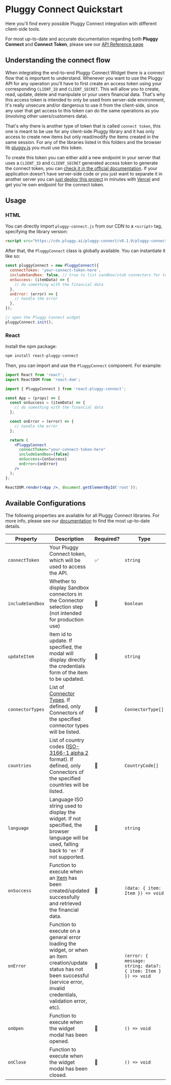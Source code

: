 # Pluggy Connect Quickstart

Here you'll find every possible Pluggy Connect integration with different client-side tools.

For most up-to-date and accurate documentation regarding both **Pluggy Connect** and **Connect Token**, please see
our [API Reference page](https://docs.pluggy.ai/#pluggy-connect-widget)

## Understanding the connect flow

When integrating the end-to-end Pluggy Connect Widget there is a connect flow that is important to understand. Whenever
you want to use the Pluggy API for any operation you'll have to first create an access token using your
corresponding `CLIENT_ID` and `CLIENT_SECRET`. This will allow you to create, read, update, delete and manipulate or
your users financial data. That's why this access token is intended to only be used from server-side environment, It's
really unsecure and/or dangerous to use it from the client-side, since any user that get access to this token can do the
same operations as you (involving other users/customers data).

That's why there is another type of token that is called `connect token`, this one is meant to be use for any
client-side Pluggy library and it has only access to create new items but only read/modify the items created in the same
session. For any of the libraries listed in this folders and the browser
lib [pluggy.js](https://github.com/pluggyai/pluggy-js) you must use this token.

To create this token you can either add a new endpoint in your server that uses a `CLIENT_ID` and `CLIENT_SECRET`
generated access token to generate the connect token, you
can [check it in the official documentation](https://docs.pluggy.ai/#create-a-connect-token). If your application
doesn't have server-side code or you just want to separate it in another server you
can [just deploy this project](https://github.com/pluggyai/pluggy-connect-vercel) in minutes
with [Vercel](https://vercel.com) and get you're own endpoint for the connect token.

## Usage

### HTML

You can directly import `pluggy-connect.js` from our CDN to a `<script>` tag, specifying the library version:

```html
<script src="https://cdn.pluggy.ai/pluggy-connect/v0.1.0/pluggy-connect.js"></script>
```

After that, the `PluggyConnect` class is globally available. You can instantiate it like so:

```js
const pluggyConnect = new PluggyConnect({
  connectToken: 'your-connect-token-here',
  includeSandbox: false, // true to list sandbox/stub connectors for testing
  onSuccess: (itemData) => {
    // do something with the financial data
  },
  onError: (error) => {
    // handle the error
  },
});

// open the Pluggy Connect widget
pluggyConnect.init();
```

### React

Install the npm package:

```bash
npm install react-pluggy-connect
```

Then, you can import and use the `PluggyConnect` component. For example:

```jsx
import React from 'react';
import ReactDOM from 'react-dom';

import { PluggyConnect } from 'react-pluggy-connect';

const App = (props) => {
  const onSuccess = (itemData) => {
    // do something with the financial data
  };

  const onError = (error) => {
    // handle the error
  };

  return (
    <PluggyConnect
      connectToken="your-connect-token-here"
      includeSandbox={false}
      onSuccess={onSuccess}
      onError={onError}
    />
  );
};

ReactDOM.render(<App />, document.getElementById('root'));
```

## Available Configurations

The following properties are available for all Pluggy Connect libraries. For more info, please see
our [documentation](https://docs.pluggy.ai/#pluggy-connect-widget) to find the most up-to-date details.

| Property         | Description                                                                                                                                                                            | Required? | Type                                                          | Default          |
| ---------------- | -------------------------------------------------------------------------------------------------------------------------------------------------------------------------------------- | --------- | ------------------------------------------------------------- | ---------------- |
| `connectToken`   | Your Pluggy Connect token, which will be used to access the API.                                                                                                                       | &#9989;   | `string`                                                      | N/A              |
| `includeSandbox` | Whether to display Sandbox connectors in the Connector selection step (not intended for production use)                                                                                | &#128306; | `boolean`                                                     | `false`          |
| `updateItem`     | Item id to update. If specified, the modal will display directly the credentials form of the item to be updated.                                                                       | &#128306; | `string`                                                      | N/A              |
| `connectorTypes` | List of [Connector Types](https://docs.pluggy.ai/#connectors-type). If defined, only Connectors of the specified connector types will be listed.                                       | &#128306; | `ConnectorType[]`                                             | N/A              |
| `countries`      | List of country codes ([ISO-3166-1 alpha 2](https://en.wikipedia.org/wiki/ISO_3166-1_alpha-2) format). If defined, only Connectors of the specified countries will be listed.          | &#128306; | `CountryCode[]`                                               | N/A              |
| `language`       | Language ISO string used to display the widget. If not specified, the browser language will be used, falling back to `'en'` if not supported.                                          | &#128306; | `string`                                                      | Browser language |
| `onSuccess`      | Function to execute when an [Item](https://docs.pluggy.ai/#items) has been created/updated successfully and retrieved the financial data.                                              | &#128306; | `(data: { item: Item }) => void`                              | No op            |
| `onError`        | Function to execute on a general error loading the widget, or when an Item creation/update status has not been successful (service error, invalid credentials, validation error, etc). | &#128306; | `(error: { message: string; data?: { item: Item } }) => void` | No op            |
| `onOpen`         | Function to execute when the widget modal has been opened.                                                                                                                             | &#128306; | `() => void`                                                  | No op            |
| `onClose`        | Function to execute when the widget modal has been closed.                                                                                                                             | &#128306; | `() => void`                                                  | No op            |
